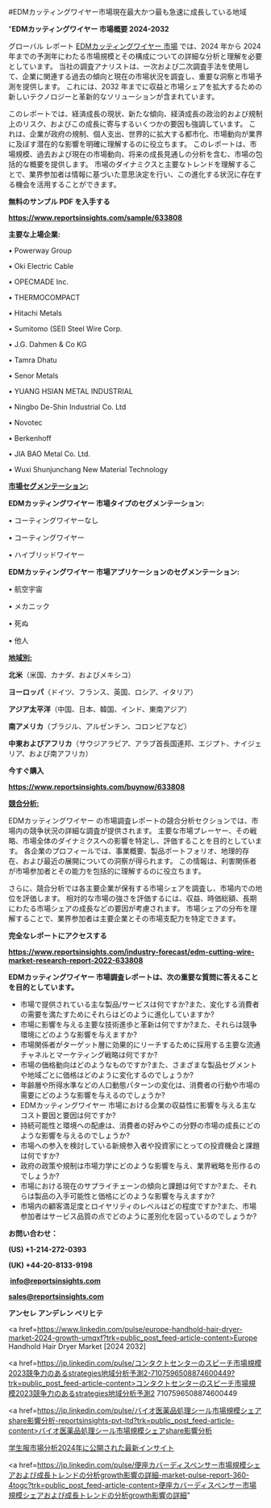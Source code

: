 #EDMカッティングワイヤー市場現在最大かつ最も急速に成長している地域

"<strong>EDMカッティングワイヤー 市場概要 2024-2032</strong>

グローバル レポート <a href=https://www.reportsinsights.com/sample/633808>EDMカッティングワイヤー 市場</a> では、2024 年から 2024 年までの予測年にわたる市場規模とその構成についての詳細な分析と理解を必要としています。 当社の調査アナリストは、一次および二次調査手法を使用して、企業に関連する過去の傾向と現在の市場状況を調査し、重要な洞察と市場予測を提供します。 これには、2032 年までに収益と市場シェアを拡大​​するための新しいテクノロジーと革新的なソリューションが含まれています。

このレポートでは、経済成長の現状、新たな傾向、経済成長の政治的および規制上のリスク、およびこの成長に寄与するいくつかの要因も強調しています。 これは、企業が政府の規制、個人支出、世界的に拡大する都市化、市場動向が業界に及ぼす潜在的な影響を明確に理解するのに役立ちます。 このレポートは、市場規模、過去および現在の市場動向、将来の成長見通しの分析を含む、市場の包括的な概要を提供します。 市場のダイナミクスと主要なトレンドを理解することで、業界参加者は情報に基づいた意思決定を行い、この進化する状況に存在する機会を活用することができます。

<strong><b>無料のサンプル PDF を入手する</b></strong>

<a href=https://www.reportsinsights.com/sample/633808><strong><u>https://www.reportsinsights.com/sample/633808</u></strong></a>

<strong>主要な上場企業:</strong>

• Powerway Group

• Oki Electric Cable

• OPECMADE Inc.

• THERMOCOMPACT

• Hitachi Metals

• Sumitomo (SEI) Steel Wire Corp.

• J.G. Dahmen & Co KG

• Tamra Dhatu

• Senor Metals

• YUANG HSIAN METAL INDUSTRIAL

• Ningbo De-Shin Industrial Co. Ltd

• Novotec

• Berkenhoff

• JIA BAO Metal Co. Ltd.

• Wuxi Shunjunchang New Material Technology

<strong><u>市場セグメンテーション</u></strong><strong><u>:</u></strong>

<strong>EDMカッティングワイヤー 市場タイプのセグメンテーション:</strong>

• コーティングワイヤーなし

• コーティングワイヤー

• ハイブリッドワイヤー

<strong>EDMカッティングワイヤー 市場アプリケーションのセグメンテーション:</strong>

• 航空宇宙

• メカニック

• 死ぬ

• 他人

<strong><u>地域別</u></strong><strong><u>:</u></strong>

<strong>北米</strong>（米国、カナダ、およびメキシコ）

<strong>ヨーロッパ</strong>（ドイツ、フランス、英国、ロシア、イタリア）

<strong>アジア太平洋</strong>（中国、日本、韓国、インド、東南アジア）

<strong>南アメリカ</strong>（ブラジル、アルゼンチン、コロンビアなど）

<strong>中東およびアフリカ</strong>（サウジアラビア、アラブ首長国連邦、エジプト、ナイジェリア、および南アフリカ）

<strong>今すぐ購入</strong>

<a href=https://www.reportsinsights.com/buynow/633808><strong><u>https://www.reportsinsights.com/buynow/633808</u></strong></a>

<strong><u>競合分析:</u></strong>

EDMカッティングワイヤー の市場調査レポートの競合分析セクションでは、市場内の競争状況の詳細な調査が提供されます。 主要な市場プレーヤー、その戦略、市場全体のダイナミクスへの影響を特定し、評価することを目的としています。 各企業のプロフィールでは、事業概要、製品ポートフォリオ、地理的存在、および最近の展開についての洞察が得られます。 この情報は、利害関係者が市場参加者とその能力を包括的に理解するのに役立ちます。

さらに、競合分析では各主要企業が保有する市場シェアを調査し、市場内での地位を評価します。 相対的な市場の強さを評価するには、収益、時価総額、長期にわたる市場シェアの成長などの要因が考慮されます。 市場シェアの分布を理解することで、業界参加者は主要企業とその市場支配力を特定できます。

<strong>完全なレポートにアクセスする</strong>

<a href=https://www.reportsinsights.com/industry-forecast/edm-cutting-wire-market-research-report-2022-633808><strong><u><b>https://www.reportsinsights.com/industry-forecast/edm-cutting-wire-market-research-report-2022-633808</b></u></strong></a>

<strong><b>EDMカッティングワイヤー 市場調査レポートは、次の重要な質問に答えることを目的としています。</b></strong>
<ul>
  <li>市場で提供されている主な製品/サービスは何ですか?また、変化する消費者の需要を満たすためにそれらはどのように進化していますか?</li>
  <li>市場に影響を与える主要な技術進歩と革新は何ですか?また、それらは競争環境にどのような影響を与えますか?</li>
  <li>市場関係者がターゲット層に効果的にリーチするために採用する主要な流通チャネルとマーケティング戦略は何ですか?</li>
  <li>市場の価格動向はどのようなものですか?また、さまざまな製品セグメントや地域ごとに価格はどのように変化するのでしょうか?</li>
  <li>年齢層や所得水準などの人口動態パターンの変化は、消費者の行動や市場の需要にどのような影響を与えるのでしょうか?</li>
  <li>EDMカッティングワイヤー 市場における企業の収益性に影響を与える主なコスト要因と要因は何ですか?</li>
  <li>持続可能性と環境への配慮は、消費者の好みやこの分野の市場の成長にどのような影響を与えるのでしょうか?</li>
  <li>市場への参入を検討している新規参入者や投資家にとっての投資機会と課題は何ですか?</li>
  <li>政府の政策や規制は市場力学にどのような影響を与え、業界戦略を形作るのでしょうか?</li>
  <li>市場における現在のサプライチェーンの傾向と課題は何ですか?また、それらは製品の入手可能性と価格にどのような影響を与えますか?</li>
  <li>市場内の顧客満足度とロイヤリティのレベルはどの程度ですか?また、市場参加者はサービス品質の点でどのように差別化を図っているのでしょうか?</li>
</ul>
<strong>お問い合わせ：</strong>

<strong>(US) +1-214-272-0393</strong>

<strong>(UK) +44-20-8133-9198</strong>

<strong> </strong><a href=info@reportsinsights.com><strong><u>info@reportsinsights.com</u></strong></a>

<a href=sales@reportsinsights.com><strong><u>sales@reportsinsights.com</u></strong></a>

<strong>アンセレ アンデレン ベリヒテ</strong>

<a href=https://www.linkedin.com/pulse/europe-handhold-hair-dryer-market-2024-growth-umqxf?trk=public_post_feed-article-content>Europe Handhold Hair Dryer Market [2024 2032]</a>

<a href=https://jp.linkedin.com/pulse/コンタクトセンターのスピーチ市場規模2023競争力のあるstrategies地域分析予測2-7107596508874600449?trk=public_post_feed-article-content>コンタクトセンターのスピーチ市場規模2023競争力のあるstrategies地域分析予測2 7107596508874600449</a>

<a href=https://jp.linkedin.com/pulse/バイオ医薬品処理シール市場規模シェアshare影響分析-reportsinsights-pvt-ltd?trk=public_post_feed-article-content>バイオ医薬品処理シール市場規模シェアshare影響分析</a>

<a href=https://www.linkedin.com/pulse/学生服市場分析2024年に公開された最新インサイト-reportsinsights-pvt-ltd-mbwpf/>学生服市場分析2024年に公開された最新インサイト</a>

<a href=https://jp.linkedin.com/pulse/便座カバーディスペンサー市場規模シェアおよび成長トレンドの分析growth影響の詳細-market-pulse-report-360-4togc?trk=public_post_feed-article-content>便座カバーディスペンサー市場規模シェアおよび成長トレンドの分析growth影響の詳細</a>"
